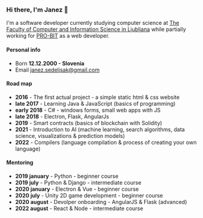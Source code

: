 ### Hi there, I'm Janez 👋

I'm a software developer currently studying computer science at [The Faculty of Computer and Information Science in Ljubljana](https://www.fri.uni-lj.si/en) while partially working for [PRO-BIT](https://pro-bit.si/en/) as a web developer.

#### Personal info
- Born <b>12.12.2000 - Slovenia</b>
- Email [janez.sedeljsak@gmail.com](janez.sedeljsak@gmail.com)

#### Road map
- <b>2016</b> - The first actual project - a simple static html & css website
- <b>late 2017</b> - Learning Java & JavaScript (basics of programming)
- <b>early 2018</b> - C# - windows forms, small web apps with JS
- <b>late 2018</b> - Electron, Flask, AngularJs
- <b>2019</b> - Smart contracts (basics of blockchain with Solidity)
- <b>2021</b> - Introduction to AI (machine learning, search algorithms, data science, visualizations & prediction models)
- <b>2022</b> - Compilers (language compilation & process of creating your own language)

#### Mentoring
- <b>2019 january</b> - Python - beginner course
- <b>2019 july</b> - Python & Django - intermediate course
- <b>2020 january</b> - Electron & Vue - beginner course
- <b>2020 july</b> - Unity 2D game development - beginner course
- <b>2020 august</b> - Devolper onboarding - AngularJS & Flask (advanced)
- <b>2022 august</b> - React & Node - intermediate course
